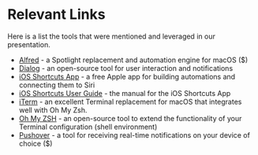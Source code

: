 # Relevant Links

[JNUC 2021 Presentation]:(https://reg.jamf.com/flow/jamf/jnuc2021/virtualhome/page/sessioncatalog/session/1624561163020001bwPb)

Here is a list the tools that were mentioned and leveraged in our presentation.

* [Alfred](https://www.alfredapp.com) - a Spotlight replacement and automation engine for macOS ($)
* [Dialog](https://github.com/bartreardon/Dialog-public) - an open-source tool for user interaction and notifications
* [iOS Shortcuts App](https://apps.apple.com/us/app/shortcuts/id915249334) - a free Apple app for building automations and connecting them to Siri
* [iOS Shortcuts User Guide](https://support.apple.com/guide/shortcuts/welcome/ios) - the manual for the iOS Shortcuts App
* [iTerm](https://iterm2.com) - an excellent Terminal replacement for macOS that integrates well with Oh My Zsh.
* [Oh My ZSH](https://ohmyz.sh) - an open-source tool to extend the functionality of your Terminal configuration (shell environment)
* [Pushover](https://pushover.net) - a tool for receiving real-time notifications on your device of choice ($)
